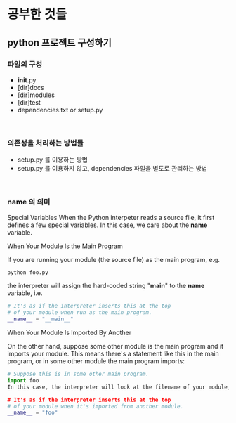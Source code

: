 # 공부한 것들

## python 프로젝트 구성하기

### 파일의 구성

- __init__.py
- [dir]docs
- [dir]modules
- [dir]test
- dependencies.txt or setup.py

<br>

### 의존성을 처리하는 방법들

- setup.py 를 이용하는 방법
- setup.py 를 이용하지 않고, dependencies 파일을 별도로 관리하는 방법

<br>

### __name__ 의 의미

Special Variables
When the Python interpeter reads a source file, it first defines a few special variables. In this case, we care about the __name__ variable.

When Your Module Is the Main Program

If you are running your module (the source file) as the main program, e.g.
```pyhon
python foo.py
```
the interpreter will assign the hard-coded string "__main__" to the __name__ variable, i.e.

```python
# It's as if the interpreter inserts this at the top
# of your module when run as the main program.
__name__ = "__main__" 
```
When Your Module Is Imported By Another

On the other hand, suppose some other module is the main program and it imports your module. This means there's a statement like this in the main program, or in some other module the main program imports:
```python
# Suppose this is in some other main program.
import foo
In this case, the interpreter will look at the filename of your module, foo.py, strip off the .py, and assign that string to your module's __name__ variable, i.e.

# It's as if the interpreter inserts this at the top
# of your module when it's imported from another module.
__name__ = "foo"
```
